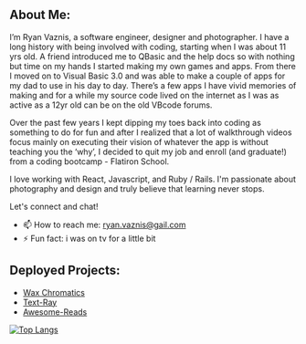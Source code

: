 ## About Me: 
I’m Ryan Vaznis, a software engineer, designer and photographer. I have a long history with being involved with coding, starting when I was about 11 yrs old. A friend introduced me to QBasic and the help docs so with nothing but time on my hands I started making my own games and apps. From there I moved on to Visual Basic 3.0 and was able to make a couple of apps for my dad to use in his day to day. There’s a few apps I have vivid memories of making and for a while my source code lived on the internet as I was as active as a 12yr old can be on the old VBcode forums.

Over the past few years I kept dipping my toes back into coding as something to do for fun and after I realized that a lot of walkthrough videos focus mainly on executing their vision of whatever the app is without teaching you the ‘why’, I decided to quit my job and enroll (and graduate!) from a coding bootcamp - Flatiron School.

I love working with React, Javascript, and Ruby / Rails. I'm passionate about photography and design and truly believe that learning never stops.

Let's connect and chat!

- 📫 How to reach me: ryan.vaznis@gail.com
- ⚡ Fun fact: i was on tv for a little bit

## Deployed Projects:

- [Wax Chromatics](https://waxchromatics.com)
- [Text-Ray](https://text-ray.xyz)
- [Awesome-Reads](https://awesome-reads.com)

[![Top Langs](https://github-readme-stats.vercel.app/api/top-langs/?username=denvermullets&layout=compact)](https://github.com/denvermullets)


<!--
**denvermullets/denvermullets** is a ✨ _special_ ✨ repository because its `README.md` (this file) appears on your GitHub profile.

Here are some ideas to get you started:

- 🔭 I’m currently working on ...
- 🌱 I’m currently learning ...
- 👯 I’m looking to collaborate on ...
- 🤔 I’m looking for help with ...
- 💬 Ask me about ...
- 📫 How to reach me: ...
- 😄 Pronouns: ...
- ⚡ Fun fact: ...
-->

<!--START_SECTION:waka-->
<!--END_SECTION:waka-->
